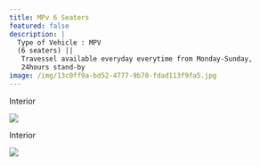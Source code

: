 ```yaml
---
title: MPv 6 Seaters
featured: false
description: |
  Type of Vehicle : MPV
  (6 seaters) ||
   Travessel available everyday everytime from Monday-Sunday,
   24hours stand-by
image: /img/13c0ff9a-bd52-4777-9b70-fdad113f9fa5.jpg
---
```

Interior

![](/img/6a998bb8-99c0-4821-9ca2-0c935b9aa8e6.jpg)

Interior

![](/img/9f0c0ee0-5bd1-421d-bc6c-a21cc73d7767.jpg)
